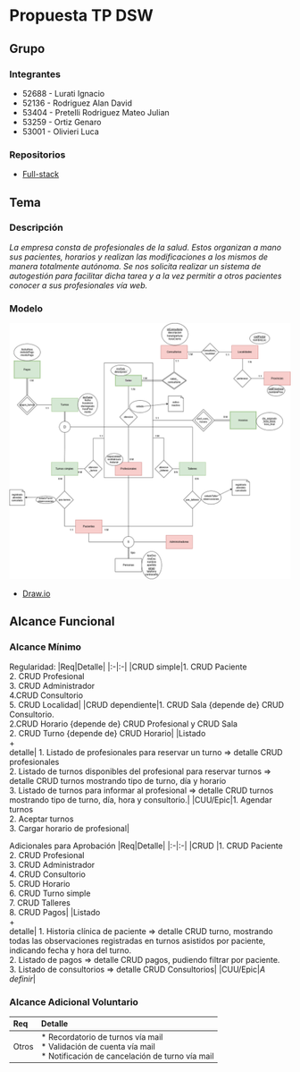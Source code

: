 # Propuesta TP DSW

## Grupo
### Integrantes
* 52688 - Lurati Ignacio
* 52136 - Rodriguez Alan David
* 53404 - Pretelli Rodriguez Mateo Julian
* 53259 - Ortiz Genaro
* 53001 - Olivieri Luca

### Repositorios
* [Full-stack](https://github.com/Genchu5/DSW-Autogestora-de-turnos.git) 

## Tema
### Descripción
*La empresa consta de profesionales de la salud. Estos organizan a mano sus pacientes, horarios y realizan las modificaciones a los mismos de manera totalmente autónoma. Se nos solicita realizar un sistema de autogestión para facilitar dicha tarea y a la vez permitir a otros pacientes conocer a sus profesionales vía web.*

### Modelo
![imagen del modelo](DER-TP-DSW.drawio.png)

* [Draw.io](https://app.diagrams.net/#G1vIZZ-KLhW0B18fT-SZHTOqqv-LPNIAcL#%7B%22pageId%22%3A%22KXq-Thh_YQ96jjohNXcZ%22%7D)

## Alcance Funcional 

### Alcance Mínimo

Regularidad:
|Req|Detalle|
|:-|:-|
|CRUD simple|1. CRUD Paciente<br>2. CRUD Profesional<br>3. CRUD Administrador<br>4.CRUD Consultorio<br>5. CRUD Localidad|
|CRUD dependiente|1. CRUD Sala {depende de} CRUD Consultorio.<br>2.CRUD Horario {depende de} CRUD Profesional y CRUD Sala<br>2. CRUD Turno {depende de} CRUD Horario|
|Listado<br>+<br>detalle| 1. Listado de profesionales para reservar un turno => detalle CRUD profesionales<br> 2. Listado de turnos disponibles del profesional para reservar turnos => detalle CRUD turnos mostrando tipo de turno, día y horario<br> 3. Listado de turnos para informar al profesional => detalle CRUD turnos mostrando tipo de turno, día, hora y consultorio.|
|CUU/Epic|1. Agendar turnos<br>2. Aceptar turnos<br>3. Cargar horario de profesional|


Adicionales para Aprobación
|Req|Detalle|
|:-|:-|
|CRUD |1. CRUD Paciente<br>2. CRUD Profesional<br>3. CRUD Administrador<br>4. CRUD Consultorio<br>5. CRUD Horario<br>6. CRUD Turno simple<br>7. CRUD Talleres<br>8. CRUD Pagos|
|Listado<br>+<br>detalle| 1. Historia clínica de paciente => detalle CRUD turno, mostrando todas las observaciones registradas en turnos asistidos por paciente, indicando fecha y hora del turno.<br>2. Listado de pagos => detalle CRUD pagos, pudiendo filtrar por paciente.<br>3. Listado de consultorios => detalle CRUD Consultorios|
|CUU/Epic|*A definir*|


### Alcance Adicional Voluntario

|Req|Detalle|
|:-|:-|
|Otros|* Recordatorio de turnos vía mail<br>* Validación de cuenta vía mail<br>* Notificación de cancelación de turno vía mail|
